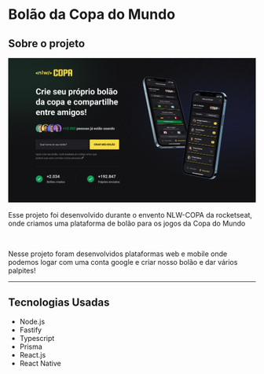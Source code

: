 <h1>Bolão da Copa do Mundo</h1>

<div algin="center">
  <h2>Sobre o projeto</h2>
  <img src="./github/assets/web.png" alt="Layout da página web">
  <p>Esse projeto foi desenvolvido durante o envento NLW-COPA da rocketseat, onde criamos uma plataforma de bolão para os jogos da Copa do Mundo</p><br>
  <p>Nesse projeto foram desenvolvidos plataformas web e mobile onde podemos logar com uma conta google e criar nosso bolão e dar vários palpites!</p>
</div>
<hr>

<div>
  <h2>Tecnologias Usadas</h2>
  <ul>
    <li>Node.js</li>
    <li>Fastify</li>
    <li>Typescript</li>
    <li>Prisma</li>
    <li>React.js</li>
    <li>React Native</li>
  </ul>
</div>
